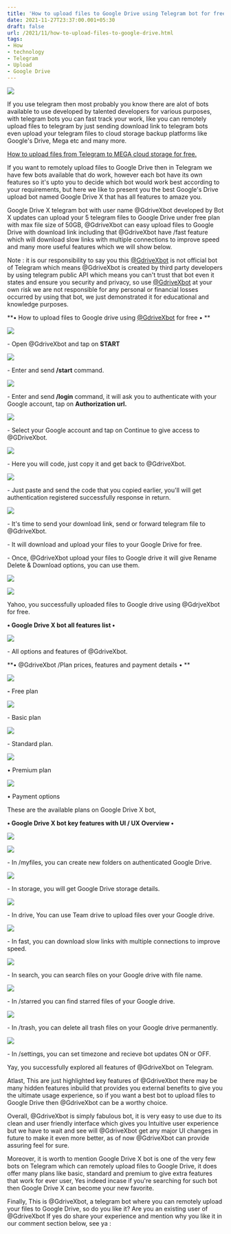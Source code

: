 ```yaml
---
title: 'How to upload files to Google Drive using Telegram bot for free.'
date: 2021-11-27T23:37:00.001+05:30
draft: false
url: /2021/11/how-to-upload-files-to-google-drive.html
tags: 
- How
- technology
- Telegram
- Upload
- Google Drive
---
```


 [![](https://lh3.googleusercontent.com/-WmnHf50N3YU/YaJzwre2_zI/AAAAAAAAHlI/31D0aW9lW-85ZUTZl5kOT5Agphj9K00_QCLcBGAsYHQ/s1600/1638036409908071-0.png)](https://lh3.googleusercontent.com/-WmnHf50N3YU/YaJzwre2_zI/AAAAAAAAHlI/31D0aW9lW-85ZUTZl5kOT5Agphj9K00_QCLcBGAsYHQ/s1600/1638036409908071-0.png) 

  

If you use telegram then most probably you know there are alot of bots available to use developed by talented developers for various purposes, with telegram bots you can fast track your work, like you can remotely upload files to telegram by just sending download link to telegram bots  even upload your telegram files to cloud storage backup platforms like Google's Drive, Mega etc and many more.

  

[How to upload files from Telegram to MEGA cloud storage for free.](https://www.techtracker.in/2021/11/how-to-upload-files-from-telegram-to.html?m=1)

  

If you want to remotely upload files to Google Drive then in Telegram we have few bots available that do work, however each bot have its own features so it's upto you to decide which bot would work best according to your requirements, but here we like to present you the best Google's Drive upload bot named Google Drive X that has all features to amaze you.

  

Google Drive X telegram bot with user name @GdriveXbot developed by Bot X updates can upload your 5 telegram files to Google Drive under free plan with max file size of 50GB, @GdriveXbot can easy upload files to Google Drive with download link including that @GdriveXbot have /fast feature which will download slow links with multiple connections to improve speed and many more useful features which we will show below.

  

Note : it is our responsibility to say you this [@GdriveXbot](http://t.me/GdriveXbot) is not official bot of Telegram which means @GdriveXbot is created by third party developers by using telegram public API which means you can't trust that bot even it states and ensure you security and privacy, so use [@GdriveXbot](http://t.me/GdriveXbot) at your own risk we are not responsible for any personal or financial losses occurred by using that bot, we just demonstrated it for educational and knowledge purposes.

  

**• How to upload files to Google drive using [@GdriveXbot](http://t.me/GdriveXbot) for free • **

 **[![](https://lh3.googleusercontent.com/-1yUK3mzv9mo/YaJzuctMSrI/AAAAAAAAHlE/eo-aaKO4apohwSwOkJ5eslaBU7G-1qaJgCLcBGAsYHQ/s1600/1638036396299016-1.png)](https://lh3.googleusercontent.com/-1yUK3mzv9mo/YaJzuctMSrI/AAAAAAAAHlE/eo-aaKO4apohwSwOkJ5eslaBU7G-1qaJgCLcBGAsYHQ/s1600/1638036396299016-1.png)** 

\- Open @GdriveXbot and tap on **START**

  

 [![](https://lh3.googleusercontent.com/-j4UsUeDV9UM/YaJzq0lMyfI/AAAAAAAAHlA/AXuUCS6Syd8tOP5LUO9vmuayTei-nDTNgCLcBGAsYHQ/s1600/1638036382045790-2.png)](https://lh3.googleusercontent.com/-j4UsUeDV9UM/YaJzq0lMyfI/AAAAAAAAHlA/AXuUCS6Syd8tOP5LUO9vmuayTei-nDTNgCLcBGAsYHQ/s1600/1638036382045790-2.png) 

  

\- Enter and send **/start** command.

  

 [![](https://lh3.googleusercontent.com/-P84bLZQ69xI/YaJzmwSFGtI/AAAAAAAAHk4/ZJnQeSFXkm0vdLo_N5TrShBc-SmL-q2iACLcBGAsYHQ/s1600/1638036360717436-3.png)](https://lh3.googleusercontent.com/-P84bLZQ69xI/YaJzmwSFGtI/AAAAAAAAHk4/ZJnQeSFXkm0vdLo_N5TrShBc-SmL-q2iACLcBGAsYHQ/s1600/1638036360717436-3.png) 

  

\- Enter and send **/login** command, it will ask you to authenticate with your Google account, tap on **Authorization url.**

  

 [![](https://lh3.googleusercontent.com/-I6Ou9Lx04GE/YaJziJJONZI/AAAAAAAAHk0/Tu1fyOZyyzQOMAdPCv4HPY-Qx5NJqJPVQCLcBGAsYHQ/s1600/1638036340128666-4.png)](https://lh3.googleusercontent.com/-I6Ou9Lx04GE/YaJziJJONZI/AAAAAAAAHk0/Tu1fyOZyyzQOMAdPCv4HPY-Qx5NJqJPVQCLcBGAsYHQ/s1600/1638036340128666-4.png) 

  

\- Select your Google account and tap on Continue to give access to @GDriveXbot.

  

 [![](https://lh3.googleusercontent.com/-Adcfl_yMpWI/YaJzc7eOSBI/AAAAAAAAHks/2FZJaxgifnUnTPAKWXQdQx7-tGKMaPU9ACLcBGAsYHQ/s1600/1638036329177391-5.png)](https://lh3.googleusercontent.com/-Adcfl_yMpWI/YaJzc7eOSBI/AAAAAAAAHks/2FZJaxgifnUnTPAKWXQdQx7-tGKMaPU9ACLcBGAsYHQ/s1600/1638036329177391-5.png) 

  

\- Here you will code, just copy it and get back to @GdriveXbot.

  

 [![](https://lh3.googleusercontent.com/-TRFEXx0eNZ0/YaJzaMPGFbI/AAAAAAAAHko/o4otD9I6d-AYLPlk_bcsVFcQyyZLENTUwCLcBGAsYHQ/s1600/1638036289272167-6.png)](https://lh3.googleusercontent.com/-TRFEXx0eNZ0/YaJzaMPGFbI/AAAAAAAAHko/o4otD9I6d-AYLPlk_bcsVFcQyyZLENTUwCLcBGAsYHQ/s1600/1638036289272167-6.png) 

  

\- Just paste and send the code that you copied earlier, you'll will get authentication registered successfully response in return.

  

 [![](https://lh3.googleusercontent.com/-jAOgroc7pMw/YaJzQDyToGI/AAAAAAAAHkc/d9jv6qaMMk0dgGKNT0EHaAW5Ap83Gg-QQCLcBGAsYHQ/s1600/1638036240045241-7.png)](https://lh3.googleusercontent.com/-jAOgroc7pMw/YaJzQDyToGI/AAAAAAAAHkc/d9jv6qaMMk0dgGKNT0EHaAW5Ap83Gg-QQCLcBGAsYHQ/s1600/1638036240045241-7.png) 

  

\- It's time to send your download link, send or forward telegram file to @GdriveXbot.  

  

\- It will download and upload your files to your Google Drive for free.

  

\- Once, @GdriveXbot upload your files to Google drive it will give Rename Delete & Download options, you can use them.

  

 [![](https://lh3.googleusercontent.com/-Et14ssKn1wE/YaJzDw8BSpI/AAAAAAAAHkY/Yrg7TNrMLP8ncpRI1WRVQkG0hO1-fBp9gCLcBGAsYHQ/s1600/1638036233306065-8.png)](https://lh3.googleusercontent.com/-Et14ssKn1wE/YaJzDw8BSpI/AAAAAAAAHkY/Yrg7TNrMLP8ncpRI1WRVQkG0hO1-fBp9gCLcBGAsYHQ/s1600/1638036233306065-8.png) 

  

 [![](https://lh3.googleusercontent.com/-Wx7SRD7DQkY/YaJzCOOplJI/AAAAAAAAHkU/oksWVsLe95Uw6iv0n9NXRB1ukOjVyd9qwCLcBGAsYHQ/s1600/1638036226254772-9.png)](https://lh3.googleusercontent.com/-Wx7SRD7DQkY/YaJzCOOplJI/AAAAAAAAHkU/oksWVsLe95Uw6iv0n9NXRB1ukOjVyd9qwCLcBGAsYHQ/s1600/1638036226254772-9.png) 

  

Yahoo, you successfully uploaded files to Google drive using @GdrjveXbot for free.

  

**• Google Drive X bot all features list •**

 **[![](https://lh3.googleusercontent.com/-FHQpyNesTEI/YaJzAcCzZeI/AAAAAAAAHkM/6QxJayeEg0IYHeq83W8DFk4UL-OVQABCQCLcBGAsYHQ/s1600/1638036183775926-10.png)](https://lh3.googleusercontent.com/-FHQpyNesTEI/YaJzAcCzZeI/AAAAAAAAHkM/6QxJayeEg0IYHeq83W8DFk4UL-OVQABCQCLcBGAsYHQ/s1600/1638036183775926-10.png)** 

\- All options and features of @GdriveXbot.

  

**• @GdriveXbot /Plan prices, features and payment details • **

 **[![](https://lh3.googleusercontent.com/-u6y86WZ5fTc/YaJy106X-mI/AAAAAAAAHkA/PPZlBsUUocUk_j6_8o53cUz0Cve1k1jwgCLcBGAsYHQ/s1600/1638036175704522-11.png)](https://lh3.googleusercontent.com/-u6y86WZ5fTc/YaJy106X-mI/AAAAAAAAHkA/PPZlBsUUocUk_j6_8o53cUz0Cve1k1jwgCLcBGAsYHQ/s1600/1638036175704522-11.png)** 

**\-** Free plan

  

 [![](https://lh3.googleusercontent.com/-hOtICxaIYWY/YaJyzQAM9uI/AAAAAAAAHj4/yYd0_Qm2fQov1GWFlKC8L-T4MeELKFVmACLcBGAsYHQ/s1600/1638036167553496-12.png)](https://lh3.googleusercontent.com/-hOtICxaIYWY/YaJyzQAM9uI/AAAAAAAAHj4/yYd0_Qm2fQov1GWFlKC8L-T4MeELKFVmACLcBGAsYHQ/s1600/1638036167553496-12.png) 

  

\- Basic plan

  

 [![](https://lh3.googleusercontent.com/-DvdCtKQ4IbE/YaJyxudsOlI/AAAAAAAAHjw/J0cBllcIXnMlQucjFn8wN5XdGzgXb4bMQCLcBGAsYHQ/s1600/1638036159513101-13.png)](https://lh3.googleusercontent.com/-DvdCtKQ4IbE/YaJyxudsOlI/AAAAAAAAHjw/J0cBllcIXnMlQucjFn8wN5XdGzgXb4bMQCLcBGAsYHQ/s1600/1638036159513101-13.png) 

  

\- Standard plan.

  

 [![](https://lh3.googleusercontent.com/-NtT0xwI9zmI/YaJyv6o1YzI/AAAAAAAAHjs/0O_64JsRpsM4Zq2WQ1kwV1Hag1C9HfhYQCLcBGAsYHQ/s1600/1638036152863354-14.png)](https://lh3.googleusercontent.com/-NtT0xwI9zmI/YaJyv6o1YzI/AAAAAAAAHjs/0O_64JsRpsM4Zq2WQ1kwV1Hag1C9HfhYQCLcBGAsYHQ/s1600/1638036152863354-14.png) 

  

• Premium plan

  

 [![](https://lh3.googleusercontent.com/-n603HgbEKQY/YaJytiB_R4I/AAAAAAAAHjo/6jFyfNk1Ax4aiw-lH6_WRaqyuJIwniOVQCLcBGAsYHQ/s1600/1638036145577733-15.png)](https://lh3.googleusercontent.com/-n603HgbEKQY/YaJytiB_R4I/AAAAAAAAHjo/6jFyfNk1Ax4aiw-lH6_WRaqyuJIwniOVQCLcBGAsYHQ/s1600/1638036145577733-15.png) 

  

• Payment options

  

These are the available plans on Google Drive X bot, 

  

**• Google Drive X bot key features with UI / UX Overview •**

  

 [![](https://lh3.googleusercontent.com/-ogEtSxcV23E/YaJyr781aYI/AAAAAAAAHjk/YDev7-Uf8wUlOvE5QyS-TWj1xb3a2oDtwCLcBGAsYHQ/s1600/1638036138533307-16.png)](https://lh3.googleusercontent.com/-ogEtSxcV23E/YaJyr781aYI/AAAAAAAAHjk/YDev7-Uf8wUlOvE5QyS-TWj1xb3a2oDtwCLcBGAsYHQ/s1600/1638036138533307-16.png) 

  

 [![](https://lh3.googleusercontent.com/-JNlhaFuFUM8/YaJyqZoxQYI/AAAAAAAAHjg/uTGQu5oWbdIiNgOrZUkVOdDXJencVTEcACLcBGAsYHQ/s1600/1638036131492838-17.png)](https://lh3.googleusercontent.com/-JNlhaFuFUM8/YaJyqZoxQYI/AAAAAAAAHjg/uTGQu5oWbdIiNgOrZUkVOdDXJencVTEcACLcBGAsYHQ/s1600/1638036131492838-17.png) 

  

\- In /myfiles, you can create new folders on authenticated Google Drive.  

  

 [![](https://lh3.googleusercontent.com/-ojcSDDbpHMQ/YaJyog54sgI/AAAAAAAAHjc/nAE7BuU1TGQmeIEs2KMdKwXzZ9fxIiyvwCLcBGAsYHQ/s1600/1638036125151976-18.png)](https://lh3.googleusercontent.com/-ojcSDDbpHMQ/YaJyog54sgI/AAAAAAAAHjc/nAE7BuU1TGQmeIEs2KMdKwXzZ9fxIiyvwCLcBGAsYHQ/s1600/1638036125151976-18.png) 

  

\- In storage, you will get Google Drive storage details.

  

 [![](https://lh3.googleusercontent.com/-JWZDv-rYdEE/YaJym1-Q_2I/AAAAAAAAHjY/noVBwm_zkecFmZSofdLrMYbfvCSqRWfoACLcBGAsYHQ/s1600/1638036120268600-19.png)](https://lh3.googleusercontent.com/-JWZDv-rYdEE/YaJym1-Q_2I/AAAAAAAAHjY/noVBwm_zkecFmZSofdLrMYbfvCSqRWfoACLcBGAsYHQ/s1600/1638036120268600-19.png) 

  

\- In drive, You can use Team drive to upload files over your Google drive.

  

 [![](https://lh3.googleusercontent.com/-P3KdcDiZ0cw/YaJyl-mt8aI/AAAAAAAAHjU/X7CDI8hb4G4bfxmTq06yUAdS9Ky91_oiQCLcBGAsYHQ/s1600/1638036115687595-20.png)](https://lh3.googleusercontent.com/-P3KdcDiZ0cw/YaJyl-mt8aI/AAAAAAAAHjU/X7CDI8hb4G4bfxmTq06yUAdS9Ky91_oiQCLcBGAsYHQ/s1600/1638036115687595-20.png) 

  

\- In fast, you can download slow links with multiple connections to improve speed.

  

 [![](https://lh3.googleusercontent.com/-U0Dx57xlt24/YaJykvooLII/AAAAAAAAHjQ/-iXHvkBDzCMDMb3vdZo2zIdNjrG8MX7FgCLcBGAsYHQ/s1600/1638036111004742-21.png)](https://lh3.googleusercontent.com/-U0Dx57xlt24/YaJykvooLII/AAAAAAAAHjQ/-iXHvkBDzCMDMb3vdZo2zIdNjrG8MX7FgCLcBGAsYHQ/s1600/1638036111004742-21.png) 

  

\- In search, you can search files on your Google drive with file name.

  

 [![](https://lh3.googleusercontent.com/-PO5vBzF2x04/YaJyjVgHLXI/AAAAAAAAHjM/KPIVW9Xqzc8qMSNglmPGLC67Xa7U8ED-wCLcBGAsYHQ/s1600/1638036106420598-22.png)](https://lh3.googleusercontent.com/-PO5vBzF2x04/YaJyjVgHLXI/AAAAAAAAHjM/KPIVW9Xqzc8qMSNglmPGLC67Xa7U8ED-wCLcBGAsYHQ/s1600/1638036106420598-22.png) 

  

\- In /starred you can find starred files of your Google drive.

  

 [![](https://lh3.googleusercontent.com/-L94Lb-acX4s/YaJyiSXjRAI/AAAAAAAAHjI/Pp0llbj0FcQap5FOZ6mvK8CBzkNoZ0sqgCLcBGAsYHQ/s1600/1638036100835630-23.png)](https://lh3.googleusercontent.com/-L94Lb-acX4s/YaJyiSXjRAI/AAAAAAAAHjI/Pp0llbj0FcQap5FOZ6mvK8CBzkNoZ0sqgCLcBGAsYHQ/s1600/1638036100835630-23.png) 

  

\- In /trash, you can delete all trash files on your Google drive permanently.

  

 [![](https://lh3.googleusercontent.com/-wyMYyLdogAA/YaJyhIZR-AI/AAAAAAAAHjE/X1IoXzopSU8uYAGf_Qii4tcx2H_3r0mZQCLcBGAsYHQ/s1600/1638036087133701-24.png)](https://lh3.googleusercontent.com/-wyMYyLdogAA/YaJyhIZR-AI/AAAAAAAAHjE/X1IoXzopSU8uYAGf_Qii4tcx2H_3r0mZQCLcBGAsYHQ/s1600/1638036087133701-24.png) 

  

\- In /settings, you can set timezone and recieve bot updates ON or OFF.

  

Yay, you successfully explored all features of @GdriveXbot on Telegram.

  

Atlast, This are just highlighted key features of @GdriveXbot there may be many hidden features inbuild that provides you external benefits to give you the ultimate usage experience, so if you want a best bot to upload files to Google Drive then @GdriveXbot can be a worthy choice.

  

Overall, @GdriveXbot is simply fabulous bot, it is very easy to use due to its clean and user friendly interface which gives you Intuitive user experience but we have to wait and see will @GdriveXbot get any major UI changes in future to make it even more better, as of now @GdriveXbot can provide assuring feel for sure. 

  

Moreover, it is worth to mention Google Drive X bot is one of the very few bots on Telegram which can remotely upload files to Google Drive, it does offer many plans like basic, standard and premium to give extra features that work for ever user, Yes indeed incase if you're searching for such bot then Google Drive X can become your new favorite.

  

Finally, This is @GdriveXbot, a telegram bot where you can remotely upload your files to Google Drive, so do you like it? Are you an existing user of @GdriveXbot If yes do share your experience and mention why you like it in our comment section below, see ya :